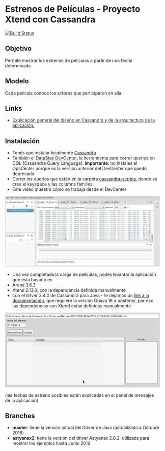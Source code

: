 # Estrenos de Películas - Proyecto Xtend con Cassandra

[![Build Status](https://travis-ci.org/uqbar-project/eg-peliculas-cassandra.svg?branch=master)](https://travis-ci.org/uqbar-project/eg-peliculas-cassandra)

## Objetivo
Permite mostrar los estrenos de películas a partir de una fecha determinada. 

## Modelo
Cada película conoce los actores que participaron en ella.

## Links

* [Explicación general del diseño en Cassandra y de la arquitectura de la aplicación.](https://docs.google.com/document/d/1BgEonT2emC0gLoujYAfzJaB2nmphyJc78H8rm2nrZg4/edit?usp=sharing)

## Instalación

* Tenés que instalar localmente [Cassandra](http://cassandra.apache.org/)
* También el [DataStax DevCenter](http://www.datastax.com/products/datastax-devcenter-and-development-tools), la herramienta para correr queries en CQL (Cassandra Query Language). **Importante:** no instales el OpsCenter porque es la versión anterior del DevCenter que quedó deprecado.
* Correr los queries que están en la carpeta [cassandra-scripts](cassandra-scripts), donde se crea el keyspace y las columns families.
* Este video muestra cómo se trabaja desde el DevCenter

![video](video/demo.gif)

* Una vez completada la carga de películas, podés levantar la aplicación que está basado en
 * Arena 3.6.3
 * Xtend 2.13.0, con la dependencia definida manualmente
 * con el driver 3.4.0 de Cassandra para Java - te dejamos un [link a la documentación](http://docs.datastax.com/en/developer/java-driver//3.4/), que requiere la versión Guava 16 o posterior, por eso las dependencias con Xtend están definidas manualmente

![video](video/demoApp.gif)

(las fechas de estreno posibles están explicadas en el panel de mensajes de la aplicación)

## Branches

* **master**: tiene la versión actual del Driver de Java (actualizado a Octubre 2016)
* **astyanax2**: tiene la versión del driver Astyanax 2.0.2, utilizada para mostrar los ejemplos hasta Junio 2016
